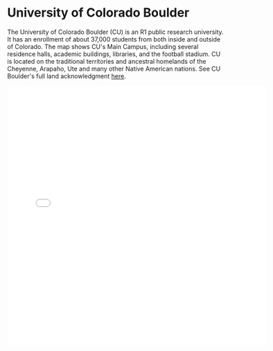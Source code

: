 # University of Colorado Boulder
The University of Colorado Boulder (CU) is an R1 public research university. It has an enrollment of about 37,000 students from both inside and outside of Colorado. The map shows CU's Main Campus, including several residence halls, academic buildings, libraries, and the football stadium. CU is located on the traditional territories and ancestral homelands of the Cheyenne, Arapaho, Ute and many other Native American nations. See CU Boulder's full land acknowledgment [here](https://www.colorado.edu/land-acknowledgment).

<embed type="text/html" src="cubld.html" width="600" height="600">
